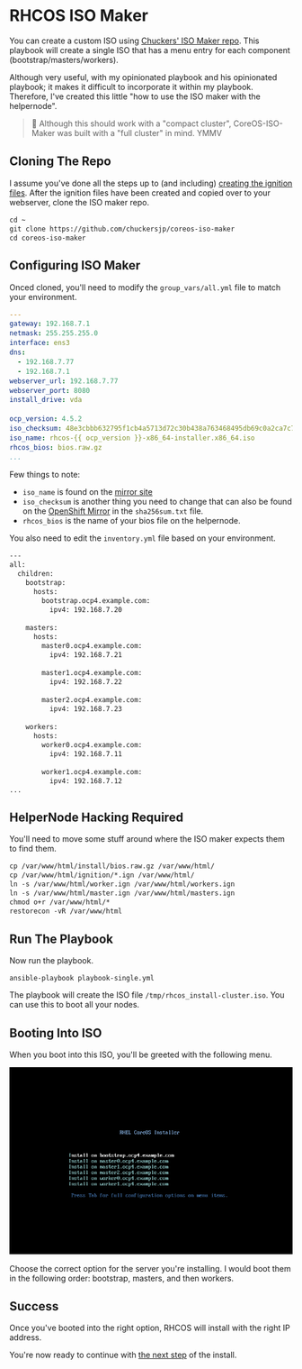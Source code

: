 # RHCOS ISO Maker

You can create a custom ISO using [Chuckers' ISO Maker repo](https://github.com/chuckersjp/coreos-iso-maker). This playbook will create a single ISO that has a menu entry for each component (bootstrap/masters/workers).

Although very useful, with my opinionated playbook and his opinionated playbook; it makes it difficult to incorporate it within my playbook. Therefore, I've created this little "how to use the ISO maker with the helpernode".

> :rotating_light: Although this should work with a "compact cluster", CoreOS-ISO-Maker was built with a "full cluster" in mind. YMMV

## Cloning The Repo

I assume you've done all the steps up to (and including) [creating the ignition files](https://github.com/redhat-cop/ocp4-helpernode/blob/main/docs/quickstart-static.md#create-ignition-configs). After the ignition files have been created and copied over to your webserver, clone the ISO maker repo.

```
cd ~
git clone https://github.com/chuckersjp/coreos-iso-maker
cd coreos-iso-maker
```

## Configuring ISO Maker

Onced cloned, you'll need to modify the `group_vars/all.yml` file to match your environment.

```yaml
---
gateway: 192.168.7.1
netmask: 255.255.255.0
interface: ens3
dns: 
  - 192.168.7.77
  - 192.168.7.1
webserver_url: 192.168.7.77
webserver_port: 8080
install_drive: vda

ocp_version: 4.5.2
iso_checksum: 48e3cbbb632795f1cb4a5713d72c30b438a763468495db69c0a2ca7c7152856a
iso_name: rhcos-{{ ocp_version }}-x86_64-installer.x86_64.iso
rhcos_bios: bios.raw.gz
...
```

Few things to note:

* `iso_name` is found on the [mirror site](https://mirror.openshift.com/pub/openshift-v4/dependencies/rhcos/)
* `iso_checksum` is another thing you need to change that can also be found on the [OpenShift Mirror](https://mirror.openshift.com/pub/openshift-v4/dependencies/rhcos/) in the `sha256sum.txt` file.
* `rhcos_bios` is the name of your bios file on the helpernode.

You also need to edit the `inventory.yml` file based on your environment.

```
---
all:
  children:
    bootstrap:
      hosts:
        bootstrap.ocp4.example.com:
          ipv4: 192.168.7.20
    
    masters:
      hosts:
        master0.ocp4.example.com:
          ipv4: 192.168.7.21

        master1.ocp4.example.com:
          ipv4: 192.168.7.22

        master2.ocp4.example.com:
          ipv4: 192.168.7.23
        
    workers:
      hosts:
        worker0.ocp4.example.com:
          ipv4: 192.168.7.11

        worker1.ocp4.example.com:
          ipv4: 192.168.7.12
...
```

## HelperNode Hacking Required

You'll need to move some stuff around where the ISO maker expects them to find them.

```
cp /var/www/html/install/bios.raw.gz /var/www/html/
cp /var/www/html/ignition/*.ign /var/www/html/
ln -s /var/www/html/worker.ign /var/www/html/workers.ign
ln -s /var/www/html/master.ign /var/www/html/masters.ign
chmod o+r /var/www/html/*
restorecon -vR /var/www/html
```

## Run The Playbook

Now run the playbook.

```
ansible-playbook playbook-single.yml
```

The playbook will create the ISO file `/tmp/rhcos_install-cluster.iso`. You can use this to boot all your nodes.

## Booting Into ISO

When you boot into this ISO, you'll be greeted with the following menu.

![isomaker](images/rhcos-iso-maker.png)

Choose the correct option for the server you're installing. I would boot them in the following order: bootstrap, masters, and then workers.

## Success

Once you've booted into the right option, RHCOS will install with the right IP address.

You're now ready to continue with [the next step](https://github.com/redhat-cop/ocp4-helpernode/blob/main/docs/quickstart-static.md#wait-for-install) of the install.
